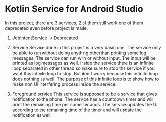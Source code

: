# Kotlin Service for Android Studio

In this project, there are 3 services, 2 of them still work one of them deprecated even before project is made.

1. JobIntentService -> Deprecated
2. Service
Service done in this project is a very basic one. The service only be able to run without doing anything otherthan printing some log messages. The service can run with 
or without input. The input will be printed as log messages as well. Inside the service there is an infinite loop separated in other thread so make sure to stop the
service if you want this infinite loop to stop. But don't worry because this infinite loop does nothing as well. The purpose of this infinite loop is to show how to make
non UI interfering process inside the service.

3. Foreground service
This service is supposed to be a service that gives notification to the phone. The service has a countdown timer and will print the remaining time per some seconds. The service updates the UI according to the remaining time of the timer and will update the notification as well.
